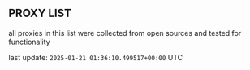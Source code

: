 ## PROXY LIST

all proxies in this list were collected from open sources and tested for functionality

last update: `2025-01-21 01:36:10.499517+00:00` UTC
